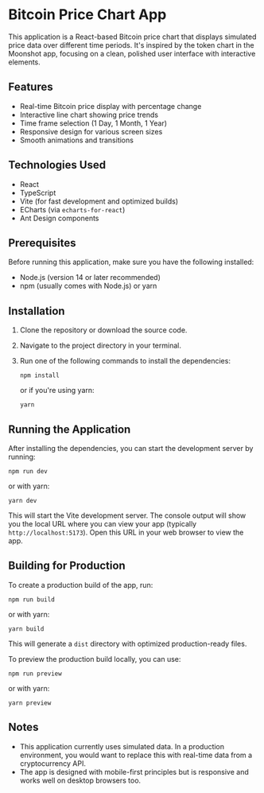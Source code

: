 # Bitcoin Price Chart App

This application is a React-based Bitcoin price chart that displays simulated price data over different time periods. It's inspired by the token chart in the Moonshot app, focusing on a clean, polished user interface with interactive elements.

## Features

- Real-time Bitcoin price display with percentage change
- Interactive line chart showing price trends
- Time frame selection (1 Day, 1 Month, 1 Year)
- Responsive design for various screen sizes
- Smooth animations and transitions

## Technologies Used

- React
- TypeScript
- Vite (for fast development and optimized builds)
- ECharts (via `echarts-for-react`)
- Ant Design components

## Prerequisites

Before running this application, make sure you have the following installed:

- Node.js (version 14 or later recommended)
- npm (usually comes with Node.js) or yarn

## Installation

1. Clone the repository or download the source code.
2. Navigate to the project directory in your terminal.
3. Run one of the following commands to install the dependencies:

   ```
   npm install
   ```
   or if you're using yarn:
   ```
   yarn
   ```

## Running the Application

After installing the dependencies, you can start the development server by running:

```
npm run dev
```
or with yarn:
```
yarn dev
```

This will start the Vite development server. The console output will show you the local URL where you can view your app (typically `http://localhost:5173`). Open this URL in your web browser to view the app.

## Building for Production

To create a production build of the app, run:

```
npm run build
```
or with yarn:
```
yarn build
```

This will generate a `dist` directory with optimized production-ready files.

To preview the production build locally, you can use:

```
npm run preview
```
or with yarn:
```
yarn preview
```


## Notes

- This application currently uses simulated data. In a production environment, you would want to replace this with real-time data from a cryptocurrency API.
- The app is designed with mobile-first principles but is responsive and works well on desktop browsers too.
